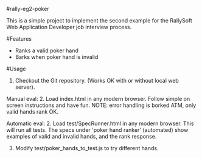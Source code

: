 #rally-eg2-poker

This is a simple project to implement the second example
for the RallySoft Web Application Developer job interview process.

#Features

* Ranks a valid poker hand
* Barks when poker hand is invalid

#Usage

1. Checkout the Git repository.
   (Works OK with or without local web server).

Manual eval:
2. Load index.html in any modern browser.
   Follow simple on screen instructions and have fun.
   NOTE: error handling is borked ATM, only valid hands rank OK.

Automatic eval:
2. Load test/SpecRunner.html in any modern browser.
   This will run all tests.  The specs under 'poker hand ranker' (automated)
   show examples of valid and invalid hands, and the rank response.

3. Modify test/poker_hands_to_test.js to try different hands.
